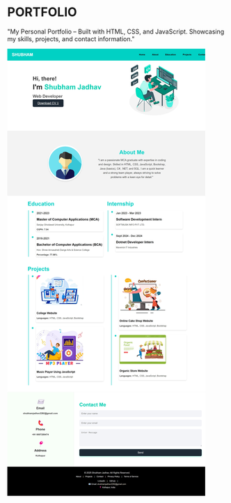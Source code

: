 # PORTFOLIO

"My Personal Portfolio – Built with HTML, CSS, and JavaScript. Showcasing my skills, projects, and contact information."

![image alt](https://github.com/shubhamjadhav2/CODESOFT_PORTFOLIO/blob/34cbeb0a7134a72e794c1124ef564312d0da8cfb/Portfolio/PortfolioImg.jpeg)



